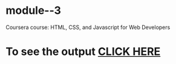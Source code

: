 

# module--3 

Coursera course: HTML, CSS, and Javascript for Web Developers

# To see the output [CLICK HERE](https://github.com/Jyotsna027/module--3.git)
